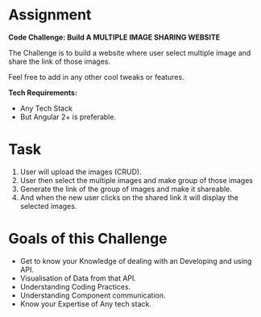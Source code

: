 # Assignment
**Code Challenge: Build A MULTIPLE IMAGE SHARING WEBSITE**

The Challenge is to build a website where user select multiple image and share the link of those images.

Feel free to add in any other cool tweaks or features.

**Tech Requirements:**

- Any Tech Stack
- But Angular 2+ is preferable.

**Task**
=====

1. User will upload the images (CRUD).
2. User then select the multiple images and make group of those images
3. Generate the link of the group of images and make it shareable.
4. And when the new user clicks on the shared link it will display the selected images.

**Goals of this Challenge**
=====

- Get to know your Knowledge of dealing with an Developing and using API.
- Visualisation of Data from that API.
- Understanding Coding Practices.
- Understanding Component communication.
- Know your Expertise of Any tech stack.
